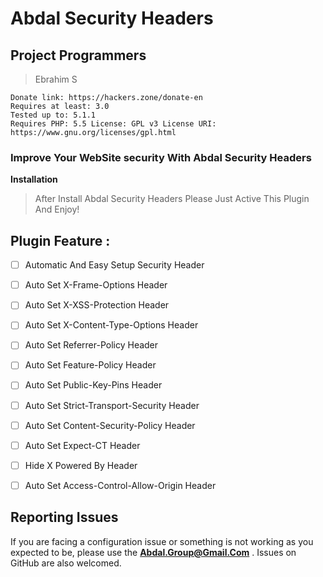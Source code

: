 # Abdal Security Headers

## Project Programmers
> Ebrahim S

    Donate link: https://hackers.zone/donate-en 
    Requires at least: 3.0  
    Tested up to: 5.1.1 
    Requires PHP: 5.5 License: GPL v3 License URI:  
    https://www.gnu.org/licenses/gpl.html

### Improve Your WebSite security With Abdal Security Headers

**Installation**
> After Install Abdal Security Headers Please Just Active This Plugin And Enjoy!

## Plugin Feature :
 - [ ] Automatic And Easy Setup Security Header
 - [ ] Auto Set X-Frame-Options Header
 - [ ] Auto Set X-XSS-Protection Header
 - [ ] Auto Set X-Content-Type-Options Header
 - [ ] Auto Set Referrer-Policy Header
 - [ ] Auto Set Feature-Policy Header 
 - [ ] Auto Set Public-Key-Pins Header
 - [ ] Auto Set Strict-Transport-Security Header
 - [ ] Auto Set Content-Security-Policy Header
 - [ ] Auto Set  Expect-CT Header
 - [ ] Hide X Powered By Header 
 - [ ] Auto Set Access-Control-Allow-Origin Header


## Reporting Issues

If you are facing a configuration issue or something is not working as you expected to be, please use the **Abdal.Group@Gmail.Com** . Issues on GitHub are also welcomed.



